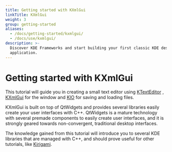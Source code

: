 ```yaml
---
title: Getting started with KXmlGui
linkTitle: KXmlGui
weight: 3
group: getting-started
aliases:
  - /docs/getting-started/kxmlgui/
  - /docs/use/kxmlgui/
description: >-
  Discover KDE Frameworks and start building your first classic KDE desktop
  application.
---
```


# Getting started with KXmlGui

This tutorial will guide you in creating a small text editor using [KTextEditor](docs:ktexteditor;index.html) , [KXmlGui](docs:kxmlgui;index.html) for the window and [KIO](docs:kio;index.html) for saving and loading files.

KXmlGui is built on top of QtWidgets and provides several libraries easily create your user interfaces with C++. QtWidgets is a mature technology with several premade components to easily create user interfaces, and it is strongly geared towards non-convergent, traditional desktop interfaces.

The knowledge gained from this tutorial will introduce you to several KDE libraries that are managed with C++, and should prove useful for other tutorials, like [Kirigami](../kirigami/).
